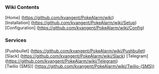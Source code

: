 ### **Wiki Contents**  
[Home] (https://github.com/kvangent/PokeAlarm/wiki)  
[Installation] (https://github.com/kvangent/PokeAlarm/wiki/Setup)  
[Configuration] (https://github.com/kvangent/PokeAlarm/wiki/Config)

### **Services**  
[Pushbullet] (https://github.com/kvangent/PokeAlarm/wiki/Pushbullet)  
[Slack] (https://github.com/kvangent/PokeAlarm/wiki/Slack) 
[Telegram] (https://github.com/kvangent/PokeAlarm/wiki/Telegram)    
[Twilio (SMS)] (https://github.com/kvangent/PokeAlarm/wiki/Twilio-(SMS))
